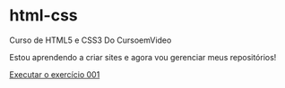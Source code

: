 # html-css
 Curso de HTML5 e CSS3 Do CursoemVideo

Estou aprendendo a criar sites e agora vou gerenciar meus repositórios!

<a href="https://cauatavares.github.io/html-css/exercicios/ex001/index.html"> Executar o exercício 001</a>